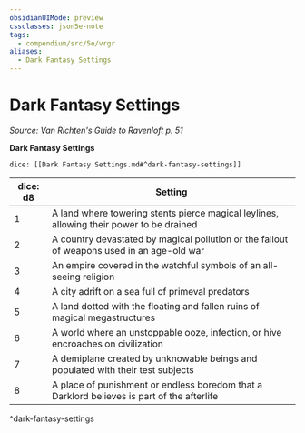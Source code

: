 ```yaml
---
obsidianUIMode: preview
cssclasses: json5e-note
tags:
  - compendium/src/5e/vrgr
aliases:
  - Dark Fantasy Settings
---
```

# Dark Fantasy Settings
*Source: Van Richten's Guide to Ravenloft p. 51* 

**Dark Fantasy Settings**

`dice: [[Dark Fantasy Settings.md#^dark-fantasy-settings]]`

| dice: d8 | Setting |
|----------|---------|
| 1 | A land where towering stents pierce magical leylines, allowing their power to be drained |
| 2 | A country devastated by magical pollution or the fallout of weapons used in an age-old war |
| 3 | An empire covered in the watchful symbols of an all-seeing religion |
| 4 | A city adrift on a sea full of primeval predators |
| 5 | A land dotted with the floating and fallen ruins of magical megastructures |
| 6 | A world where an unstoppable ooze, infection, or hive encroaches on civilization |
| 7 | A demiplane created by unknowable beings and populated with their test subjects |
| 8 | A place of punishment or endless boredom that a Darklord believes is part of the afterlife |
^dark-fantasy-settings
